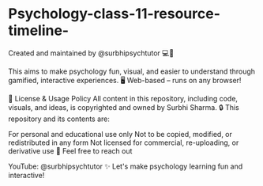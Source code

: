 # Psychology-class-11-resource-timeline-
Created and maintained by @surbhipsychtutor 💻📘

This aims to make psychology fun, visual, and easier to understand through gamified, interactive experiences. 🖥️ Web-based – runs on any browser!

📜 License & Usage Policy All content in this repository, including code, visuals, and ideas, is copyrighted and owned by Surbhi Sharma. 🔒 This repository and its contents are:

For personal and educational use only Not to be copied, modified, or redistributed in any form Not licensed for commercial, re-uploading, or derivative use 📩 Feel free to reach out

YouTube: @surbhipsychtutor ✨ Let's make psychology learning fun and interactive!
